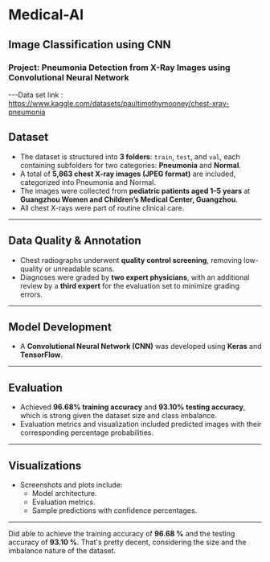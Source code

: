 # Medical-AI  
## Image Classification using CNN  

### Project: Pneumonia Detection from X-Ray Images using Convolutional Neural Network  

---Data set link : https://www.kaggle.com/datasets/paultimothymooney/chest-xray-pneumonia

## Dataset  
- The dataset is structured into **3 folders**: `train`, `test`, and `val`, each containing subfolders for two categories: **Pneumonia** and **Normal**.  
- A total of **5,863 chest X-ray images (JPEG format)** are included, categorized into Pneumonia and Normal.  
- The images were collected from **pediatric patients aged 1–5 years** at **Guangzhou Women and Children’s Medical Center, Guangzhou**.  
- All chest X-rays were part of routine clinical care.  

---

## Data Quality & Annotation  
- Chest radiographs underwent **quality control screening**, removing low-quality or unreadable scans.  
- Diagnoses were graded by **two expert physicians**, with an additional review by a **third expert** for the evaluation set to minimize grading errors.  

---

## Model Development  
- A **Convolutional Neural Network (CNN)** was developed using **Keras** and **TensorFlow**.  

---

## Evaluation  
- Achieved **96.68% training accuracy** and **93.10% testing accuracy**, which is strong given the dataset size and class imbalance.  
- Evaluation metrics and visualization included predicted images with their corresponding percentage probabilities.  

---

## Visualizations  
- Screenshots and plots include:  
  - Model architecture.  
  - Evaluation metrics.  
  - Sample predictions with confidence percentages.  

---

Did able to achieve the training accuracy of **96.68 %** and the testing accuracy of **93.10 %**. That's pretty decent, considering the size and the imbalance nature of the dataset.
